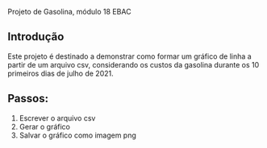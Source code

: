 Projeto de Gasolina, módulo 18 EBAC

## Introdução
Este projeto é destinado a demonstrar como formar um gráfico de linha a partir de um arquivo csv, considerando os custos da gasolina durante os 10 primeiros dias de julho de 2021.

## Passos:

1. Escrever o arquivo csv
2. Gerar o gráfico
3. Salvar o gráfico como imagem png
